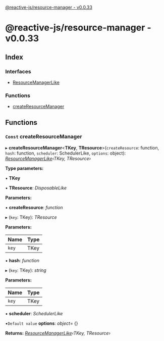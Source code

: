 [@reactive-js/resource-manager - v0.0.33](README.md)

# @reactive-js/resource-manager - v0.0.33

## Index

### Interfaces

* [ResourceManagerLike](interfaces/resourcemanagerlike.md)

### Functions

* [createResourceManager](README.md#const-createresourcemanager)

## Functions

### `Const` createResourceManager

▸ **createResourceManager**<**TKey**, **TResource**>(`createResource`: function, `hash`: function, `scheduler`: SchedulerLike, `options`: object): *[ResourceManagerLike](interfaces/resourcemanagerlike.md)‹TKey, TResource›*

**Type parameters:**

▪ **TKey**

▪ **TResource**: *DisposableLike*

**Parameters:**

▪ **createResource**: *function*

▸ (`key`: TKey): *TResource*

**Parameters:**

Name | Type |
------ | ------ |
`key` | TKey |

▪ **hash**: *function*

▸ (`key`: TKey): *string*

**Parameters:**

Name | Type |
------ | ------ |
`key` | TKey |

▪ **scheduler**: *SchedulerLike*

▪`Default value`  **options**: *object*=  {}

**Returns:** *[ResourceManagerLike](interfaces/resourcemanagerlike.md)‹TKey, TResource›*

